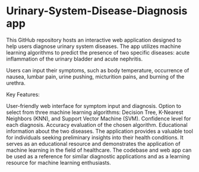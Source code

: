 # Urinary-System-Disease-Diagnosis app


This GitHub repository hosts an interactive web application designed to help users diagnose urinary system diseases. The app utilizes machine learning algorithms to predict the presence of two specific diseases: 
acute inflammation of the urinary bladder and acute nephritis.

Users can input their symptoms, such as body temperature, occurrence of nausea, lumbar pain, urine pushing, micturition pains, and burning of the urethra.

Key Features:

User-friendly web interface for symptom input and diagnosis.
Option to select from three machine learning algorithms: Decision Tree, K-Nearest Neighbors (KNN), and Support Vector Machine (SVM).
Confidence level for each diagnosis.
Accuracy evaluation of the chosen algorithm.
Educational information about the two diseases.
The application provides a valuable tool for individuals seeking preliminary insights into their health conditions. It serves as an educational resource and demonstrates the application of machine learning in the field of healthcare. The codebase and web app can be used as a reference for similar diagnostic applications and as a learning resource for machine learning enthusiasts.

